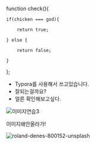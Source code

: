 function check(){

	if(chicken === god){
	
		return true;
	
	} else {
	
		return false;
	
	}

};



- Typora를 사용해서 쓰고있습니다.
- 잘되는걸까요?
- 얼른 확인해보고싶다.


![이미지연습3](https://images.unsplash.com/photo-1535665354111-287c38606b60?ixlib=rb-0.3.5&ixid=eyJhcHBfaWQiOjEyMDd9&s=f50de25037439abe3e44552a4b7ad3bc&auto=format&fit=crop&w=500&q=60)





이미지왜안올라가!

![roland-denes-800152-unsplash](C:\Users\ParkJunWoo\Documents\Codestates\TIL\TIL\pic\roland-denes-800152-unsplash-1535871450081.jpg)